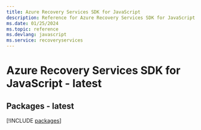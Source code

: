 ```yaml
---
title: Azure Recovery Services SDK for JavaScript
description: Reference for Azure Recovery Services SDK for JavaScript
ms.date: 01/25/2024
ms.topic: reference
ms.devlang: javascript
ms.service: recoveryservices
---
```

# Azure Recovery Services SDK for JavaScript - latest
## Packages - latest
[!INCLUDE [packages](recovery-services-index.md)]